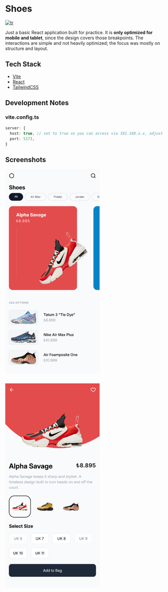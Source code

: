 # Shoes

[![tr](https://img.shields.io/badge/lang-tr-red.svg)](https://github.com/emirhansirkeci/shoe/blob/main/README-tr.md)

Just a basic React application built for practice. It is **only optimized for mobile and tablet**, since the design covers those breakpoints. The interactions are simple and not heavily optimized; the focus was mostly on structure and layout.

## Tech Stack

- [Vite](https://vitejs.dev/)
- [React](https://react.dev/)
- [TailwindCSS](https://tailwindcss.com/)

## Development Notes

### vite.config.ts

```ts
server: {
  host: true, // set to true so you can access via 192.168.x.x, adjust as needed
  port: 5173,
}
```

## Screenshots

<div style="display: flex; gap: 32px; flex-wrap: wrap;">
  <img src="public/screenshots/home-page.png" alt="Home Page" width="300"/>
  <img src="public/screenshots/details-page.png" alt="Details Page" width="300"/>
</div>
